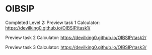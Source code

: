 # OIBSIP
Completed Level 2: 
Preview task 1 Calculator: https://devilking0.github.io/OIBSIP/task1/

Preview task 2 Calculator: https://devilking0.github.io/OIBSIP/task2/

Preview task 3 Calculator: https://devilking0.github.io/OIBSIP/task3/
